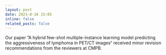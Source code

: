 ```yaml
---
layout: post
date: 2023-8-16 15:05
inline: false
related_posts: false
---
```


Our paper ”A hybrid few-shot multiple-instance learning model predicting the aggressiveness of lymphoma in PET/CT images“ received minor revision recommendations from the reviewers at CMPB.
